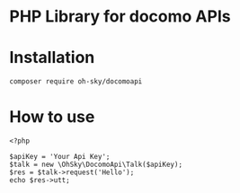 # PHP Library for docomo APIs


# Installation

```
composer require oh-sky/docomoapi
```

# How to use

```
<?php

$apiKey = 'Your Api Key';
$talk = new \OhSky\DocomoApi\Talk($apiKey);
$res = $talk->request('Hello');
echo $res->utt;
```
